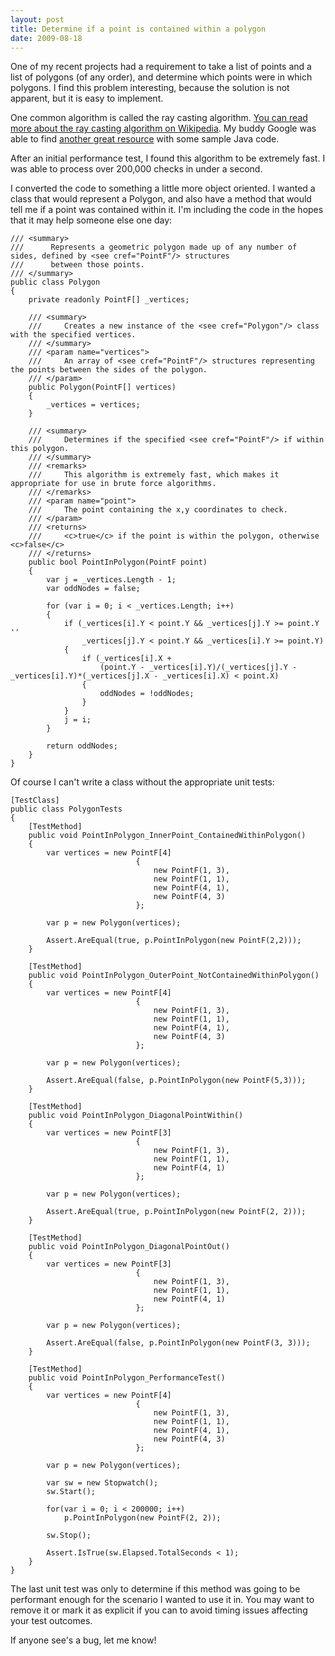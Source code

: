 ```yaml
---
layout: post
title: Determine if a point is contained within a polygon
date: 2009-08-18
---
```


One of my recent projects had a requirement to take a list of points and a list of polygons (of any order), and determine which points were in which polygons. I find this problem interesting, because the solution is not apparent, but it is easy to implement.

One common algorithm is called the ray casting algorithm. [You can read more about the ray casting algorithm on Wikipedia](http://en.wikipedia.org/wiki/Point_in_polygon). My buddy Google was able to find [another great resource](http://alienryderflex.com/polygon/) with some sample Java code.

After an initial performance test, I found this algorithm to be extremely fast. I was able to process over 200,000 checks in under a second.

I converted the code to something a little more object oriented. I wanted a class that would represent a Polygon, and also have a method that would tell me if a point was contained within it. I'm including the code in the hopes that it may help someone else one day:

	/// <summary>
	///      Represents a geometric polygon made up of any number of sides, defined by <see cref="PointF"/> structures
	///      between those points.
	/// </summary>
	public class Polygon
	{
	    private readonly PointF[] _vertices;
	
	    /// <summary>
	    ///     Creates a new instance of the <see cref="Polygon"/> class with the specified vertices.
	    /// </summary>
	    /// <param name="vertices">
	    ///     An array of <see cref="PointF"/> structures representing the points between the sides of the polygon.
	    /// </param>
	    public Polygon(PointF[] vertices)
	    {
	        _vertices = vertices;
	    }
	
	    /// <summary>
	    ///     Determines if the specified <see cref="PointF"/> if within this polygon.
	    /// </summary>
	    /// <remarks>
	    ///     This algorithm is extremely fast, which makes it appropriate for use in brute force algorithms.
	    /// </remarks>
	    /// <param name="point">
	    ///     The point containing the x,y coordinates to check.
	    /// </param>
	    /// <returns>
	    ///     <c>true</c> if the point is within the polygon, otherwise <c>false</c>
	    /// </returns>
	    public bool PointInPolygon(PointF point)
	    {
	        var j = _vertices.Length - 1;
	        var oddNodes = false;
	
	        for (var i = 0; i < _vertices.Length; i++)
	        {
	            if (_vertices[i].Y < point.Y && _vertices[j].Y >= point.Y ''
	                _vertices[j].Y < point.Y && _vertices[i].Y >= point.Y)
	            {
	                if (_vertices[i].X +
	                    (point.Y - _vertices[i].Y)/(_vertices[j].Y - _vertices[i].Y)*(_vertices[j].X - _vertices[i].X) < point.X)
	                {
	                    oddNodes = !oddNodes;
	                }
	            }
	            j = i;
	        }
	
	        return oddNodes;
	    }
	}

Of course I can't write a class without the appropriate unit tests:

	[TestClass]
	public class PolygonTests
	{
	    [TestMethod]
	    public void PointInPolygon_InnerPoint_ContainedWithinPolygon()
	    {
	        var vertices = new PointF[4]
	                            {
	                                new PointF(1, 3),
	                                new PointF(1, 1),
	                                new PointF(4, 1),
	                                new PointF(4, 3)
	                            };
	
	        var p = new Polygon(vertices);
	
	        Assert.AreEqual(true, p.PointInPolygon(new PointF(2,2)));
	    }
	
	    [TestMethod]
	    public void PointInPolygon_OuterPoint_NotContainedWithinPolygon()
	    {
	        var vertices = new PointF[4]
	                            {
	                                new PointF(1, 3),
	                                new PointF(1, 1),
	                                new PointF(4, 1),
	                                new PointF(4, 3)
	                            };
	
	        var p = new Polygon(vertices);
	
	        Assert.AreEqual(false, p.PointInPolygon(new PointF(5,3)));
	    }
	
	    [TestMethod]
	    public void PointInPolygon_DiagonalPointWithin()
	    {
	        var vertices = new PointF[3]
	                            {
	                                new PointF(1, 3),
	                                new PointF(1, 1),
	                                new PointF(4, 1)
	                            };
	
	        var p = new Polygon(vertices);
	
	        Assert.AreEqual(true, p.PointInPolygon(new PointF(2, 2)));
	    }
	
	    [TestMethod]
	    public void PointInPolygon_DiagonalPointOut()
	    {
	        var vertices = new PointF[3]
	                            {
	                                new PointF(1, 3),
	                                new PointF(1, 1),
	                                new PointF(4, 1)
	                            };
	
	        var p = new Polygon(vertices);
	
	        Assert.AreEqual(false, p.PointInPolygon(new PointF(3, 3)));
	    }
	
	    [TestMethod]
	    public void PointInPolygon_PerformanceTest()
	    {
	        var vertices = new PointF[4]
	                            {
	                                new PointF(1, 3),
	                                new PointF(1, 1),
	                                new PointF(4, 1),
	                                new PointF(4, 3)
	                            };
	
	        var p = new Polygon(vertices);
	
	        var sw = new Stopwatch();
	        sw.Start();
	
	        for(var i = 0; i < 200000; i++)
	            p.PointInPolygon(new PointF(2, 2));
	
	        sw.Stop();
	
	        Assert.IsTrue(sw.Elapsed.TotalSeconds < 1);
	    }
	}

The last unit test was only to determine if this method was going to be performant enough for the scenario I wanted to use it in. You may want to remove it or mark it as explicit if you can to avoid timing issues affecting your test outcomes.

If anyone see's a bug, let me know!